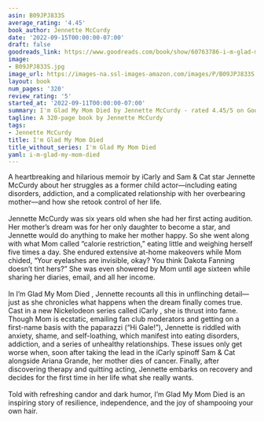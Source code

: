 ```yaml
---
asin: B09JPJ833S
average_rating: '4.45'
book_author: Jennette McCurdy
date: '2022-09-15T00:00:00-07:00'
draft: false
goodreads_link: https://www.goodreads.com/book/show/60763786-i-m-glad-my-mom-died
image:
- B09JPJ833S.jpg
image_url: https://images-na.ssl-images-amazon.com/images/P/B09JPJ833S.01._SCLZZZZZZZ.jpg
layout: book
num_pages: '320'
review_rating: '5'
started_at: '2022-09-11T00:00:00-07:00'
summary: I'm Glad My Mom Died by Jennette McCurdy - rated 4.45/5 on Goodreads
tagline: A 320-page book by Jennette McCurdy
tags:
- Jennette McCurdy
title: I'm Glad My Mom Died
title_without_series: I'm Glad My Mom Died
yaml: i-m-glad-my-mom-died
---
```


A heartbreaking and hilarious memoir by iCarly and Sam &amp; Cat star Jennette McCurdy about her struggles as a former child actor—including eating disorders, addiction, and a complicated relationship with her overbearing mother—and how she retook control of her life.<br /><br />Jennette McCurdy was six years old when she had her first acting audition. Her mother’s dream was for her only daughter to become a star, and Jennette would do anything to make her mother happy. So she went along with what Mom called “calorie restriction,” eating little and weighing herself five times a day. She endured extensive at-home makeovers while Mom chided, “Your eyelashes are invisible, okay? You think Dakota Fanning doesn’t tint hers?” She was even showered by Mom until age sixteen while sharing her diaries, email, and all her income.<br /><br />In I’m Glad My Mom Died , Jennette recounts all this in unflinching detail—just as she chronicles what happens when the dream finally comes true. Cast in a new Nickelodeon series called iCarly , she is thrust into fame. Though Mom is ecstatic, emailing fan club moderators and getting on a first-name basis with the paparazzi (“Hi Gale!”), Jennette is riddled with anxiety, shame, and self-loathing, which manifest into eating disorders, addiction, and a series of unhealthy relationships. These issues only get worse when, soon after taking the lead in the iCarly spinoff Sam &amp; Cat alongside Ariana Grande, her mother dies of cancer. Finally, after discovering therapy and quitting acting, Jennette embarks on recovery and decides for the first time in her life what she really wants.<br /><br />Told with refreshing candor and dark humor, I’m Glad My Mom Died is an inspiring story of resilience, independence, and the joy of shampooing your own hair.